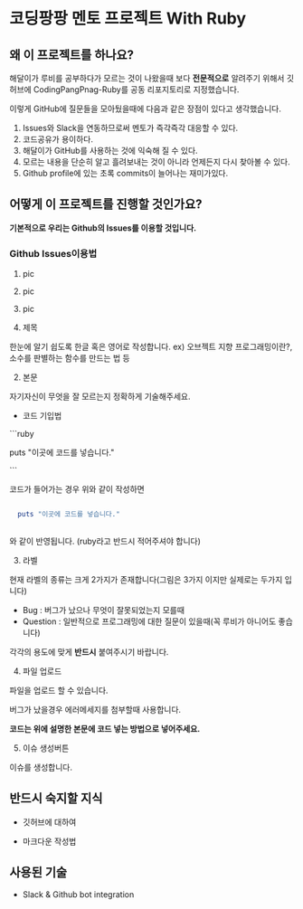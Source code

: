 # 코딩팡팡 멘토 프로젝트 With Ruby

## 왜 이 프로젝트를 하나요?

해달이가 루비를 공부하다가 모르는 것이 나왔을때 보다 **전문적으로** 알려주기 위해서 깃허브에 CodingPangPnag-Ruby를 공동 리포지토리로 지정했습니다.

이렇게 GitHub에 질문들을 모아뒀을때에 다음과 같은 장점이 있다고 생각했습니다.

1. Issues와 Slack을 연동하므로써 멘토가 즉각즉각 대응할 수 있다.
2. 코드공유가 용이하다.
3. 해달이가 GitHub를 사용하는 것에 익숙해 질 수 있다.
4. 모르는 내용을 단순히 알고 흘려보내는 것이 아니라 언제든지 다시 찾아볼 수 있다.
5. Github profile에 있는 초록 commits이 늘어나는 재미가있다.

## 어떻게 이 프로젝트를 진행할 것인가요?

**기본적으로 우리는 Github의 Issues를 이용할 것입니다.**

### Github Issues이용법

1. pic 

2. pic

3. pic

1. 제목 

한눈에 알기 쉽도록 한글 혹은 영어로 작성합니다. ex) 오브젝트 지향 프로그래밍이란?, 소수를 판별하는 함수를 만드는 법 등

2. 본문

자기자신이 무엇을 잘 모르는지 정확하게 기술해주세요.

- 코드 기입법

\`\`\`ruby
  
  puts "이곳에 코드를 넣습니다."
  
\`\`\`

코드가 들어가는 경우 위와 같이 작성하면

```ruby

  puts "이곳에 코드를 넣습니다."
  
```

와 같이 반영됩니다. (ruby라고 반드시 적어주셔야 합니다)

3. 라벨

현재 라벨의 종류는 크게 2가지가 존재합니다(그림은 3가지 이지만 실제로는 두가지 입니다)

- Bug : 버그가 났으나 무엇이 잘못되었는지 모를때
- Question : 일반적으로 프로그래밍에 대한 질문이 있을때(꼭 루비가 아니어도 좋습니다)

각각의 용도에 맞게 **반드시** 붙여주시기 바랍니다.

4. 파일 업로드

파일을 업로드 할 수 있습니다.

버그가 났을경우 에러메세지를 첨부할때 사용합니다.

**코드는 위에 설명한 본문에 코드 넣는 방법으로 넣어주세요.**

5. 이슈 생성버튼

이슈를 생성합니다.

## 반드시 숙지할 지식

- 깃허브에 대하여

- 마크다운 작성법

## 사용된 기술

- Slack & Github bot integration
